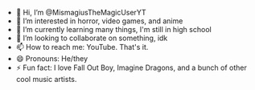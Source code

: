 - 👋 Hi, I’m @MismagiusTheMagicUserYT
- 👀 I’m interested in horror, video games, and anime
- 🌱 I’m currently learning many things, I'm still in high school
- 💞️ I’m looking to collaborate on something, idk
- 📫 How to reach me: YouTube. That's it.
- 😄 Pronouns: He/they
- ⚡ Fun fact: I love Fall Out Boy, Imagine Dragons, and a bunch of other cool music artists.

<!---
MismagiusTheMagicUserYT/MismagiusTheMagicUserYT is a ✨ special ✨ repository because its `README.md` (this file) appears on your GitHub profile.
You can click the Preview link to take a look at your changes.
--->
